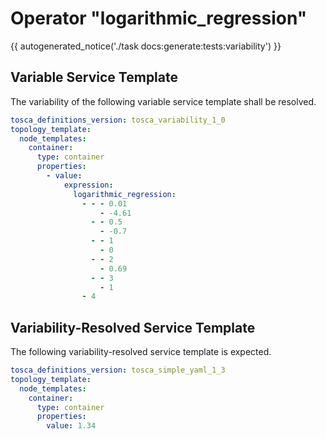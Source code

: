 # Operator "logarithmic_regression"

{{ autogenerated_notice('./task docs:generate:tests:variability') }}


## Variable Service Template

The variability of the following variable service template shall be resolved.

```yaml linenums="1"
tosca_definitions_version: tosca_variability_1_0
topology_template:
  node_templates:
    container:
      type: container
      properties:
        - value:
            expression:
              logarithmic_regression:
                - - - 0.01
                    - -4.61
                  - - 0.5
                    - -0.7
                  - - 1
                    - 0
                  - - 2
                    - 0.69
                  - - 3
                    - 1
                - 4
```




## Variability-Resolved Service Template

The following variability-resolved service template is expected.

```yaml linenums="1"
tosca_definitions_version: tosca_simple_yaml_1_3
topology_template:
  node_templates:
    container:
      type: container
      properties:
        value: 1.34
```

